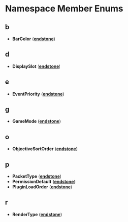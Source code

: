 
# Namespace Member Enums



## b

* **BarColor** ([**endstone**](namespaceendstone.md))


## d

* **DisplaySlot** ([**endstone**](namespaceendstone.md))


## e

* **EventPriority** ([**endstone**](namespaceendstone.md))


## g

* **GameMode** ([**endstone**](namespaceendstone.md))


## o

* **ObjectiveSortOrder** ([**endstone**](namespaceendstone.md))


## p

* **PacketType** ([**endstone**](namespaceendstone.md))
* **PermissionDefault** ([**endstone**](namespaceendstone.md))
* **PluginLoadOrder** ([**endstone**](namespaceendstone.md))


## r

* **RenderType** ([**endstone**](namespaceendstone.md))




